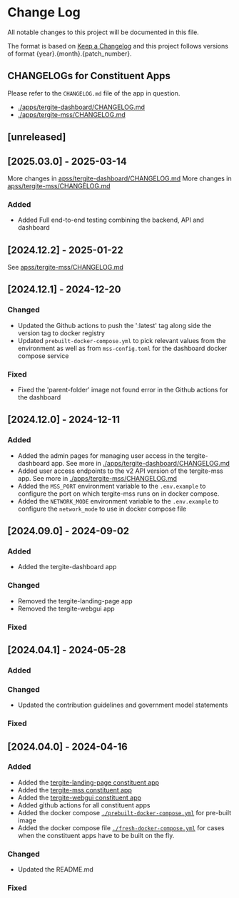 # Change Log

All notable changes to this project will be documented in this file.

The format is based on [Keep a Changelog](http://keepachangelog.com/)
and this project follows versions of format {year}.{month}.{patch_number}.

## CHANGELOGs for Constituent Apps

Please refer to the `CHANGELOG.md` file of the app in question.

- [./apps/tergite-dashboard/CHANGELOG.md](./apps/tergite-dashboard/CHANGELOG.md)
- [./apps/tergite-mss/CHANGELOG.md](./apps/tergite-mss/CHANGELOG.md)

## [unreleased]

## [2025.03.0] - 2025-03-14

More changes in [apss/tergite-dashboard/CHANGELOG.md](./apps/tergite-dashboard/CHANGELOG.md#2025030---2025-03-14)
More changes in [apss/tergite-mss/CHANGELOG.md](./apps/tergite-mss/CHANGELOG.md#2025030---2025-03-14)

### Added

- Added Full end-to-end testing combining the backend, API and dashboard

## [2024.12.2] - 2025-01-22

See [apss/tergite-mss/CHANGELOG.md](./apps/tergite-mss/CHANGELOG.md#2024122---2025-01-22)

## [2024.12.1] - 2024-12-20

### Changed

- Updated the Github actions to push the ':latest' tag along side the version tag to docker registry
- Updated `prebuilt-docker-compose.yml` to pick relevant values from the environment as well as
  from `mss-config.toml` for the dashboard docker compose service

### Fixed

- Fixed the 'parent-folder' image not found error in the Github actions for the dashboard

## [2024.12.0] - 2024-12-11

### Added

- Added the admin pages for managing user access in the tergite-dashboard app. See more in [./apps/tergite-dashboard/CHANGELOG.md](./apps/tergite-dashboard/CHANGELOG.md#2024120---2024-12-11)
- Added user access endpoints to the v2 API version of the tergite-mss app. See more in [./apps/tergite-mss/CHANGELOG.md](./apps/tergite-mss/CHANGELOG.md#2024120---2024-12-11)
- Added the `MSS_PORT` environment variable to the `.env.example` to configure the port on which tergite-mss runs on in docker compose.
- Added the `NETWORK_MODE` environment variable to the `.env.example` to configure the `network_mode` to use in docker compose file

## [2024.09.0] - 2024-09-02

### Added

- Added the tergite-dashboard app

### Changed

- Removed the tergite-landing-page app
- Removed the tergite-webgui app

### Fixed

## [2024.04.1] - 2024-05-28

### Added

### Changed

- Updated the contribution guidelines and government model statements

### Fixed

## [2024.04.0] - 2024-04-16

### Added

- Added the [tergite-landing-page constituent app](./apps/tergite-landing-page/)
- Added the [tergite-mss constituent app](./apps/tergite-mss/)
- Added the [tergite-webgui constituent app](./apps/tergite-webgui/)
- Added github actions for all constituent apps
- Added the docker compose [`./prebuilt-docker-compose.yml`](./prebuilt-docker-compose.yml) for pre-built image
- Added the docker compose file [`./fresh-docker-compose.yml`](./fresh-docker-compose.yml) for cases when the constituent apps have to be built on the fly.

### Changed

- Updated the README.md

### Fixed
